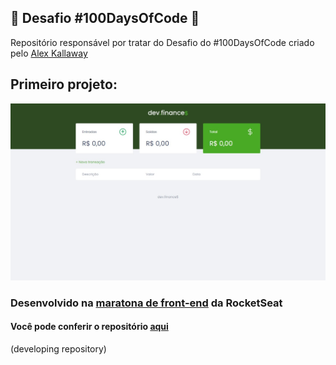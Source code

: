 :rocket: Desafio #100DaysOfCode :rocket:
---
Repositório responsável por tratar do Desafio do #100DaysOfCode criado pelo [Alex Kallaway](https://twitter.com/ka11away)

<h2> Primeiro projeto: </h2>

![primeiro projeto](img.jpeg)

### Desenvolvido na [maratona de front-end](https://app.rocketseat.com.br/node/maratona-discover-edicao-01/lesson/aula-01) da RocketSeat
#### Você pode conferir o repositório [aqui](https://github.com/nycolexavier/Maratona-discover)

(developing repository)   
